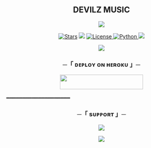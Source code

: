 
<h2 align="center">
   DEVILZ MUSIC
</h2>

<p align="center">
  <img src="https://te.legra.ph/file/30a1a231565a75cc193da.jpg">
</p>

<p align="center">
<a href="https://github.com/WHITEHELL097/Devilz_music/stargazers"><img src="https://img.shields.io/github/stars/WHITEHELL097/Devilz_music?color=black&logo=github&logoColor=black&style=for-the-badge" alt="Stars" /></a>
<a href="https://github.com/WHITEHELL097/Devilz_music/network/members"> <img src="https://img.shields.io/github/forks/WHITEHELL097/Devilz_music?color=black&logo=github&logoColor=black&style=for-the-badge" /></a>
<a href="https://github.com/WHITEHELL097/Devilz_music/blob/master/LICENSE"> <img src="https://img.shields.io/badge/License-MIT-blueviolet?style=for-the-badge" alt="License" /> </a>
<a href="https://www.python.org/"> <img src="https://img.shields.io/badge/Written%20in-Python-orange?style=for-the-badge&logo=python" alt="Python" /> </a>
<a href="https://github.com/WHITEHELL097/Devilz_music/commits/whitehell097"> <img src="https://img.shields.io/github/last-commit/WHITEHELL097/Devilz_music?color=blue&logo=github&logoColor=green&style=for-the-badge" /></a>
</p>

<p align="center">
  <img src="https://te.legra.ph/file/98b7d82d5332d0bc1998c.jpg">
</p>

<h3 align="center">
    ─「 ᴅᴇᴩʟᴏʏ ᴏɴ ʜᴇʀᴏᴋᴜ 」─
</h3>

<p align="center"><a href="https://dashboard.heroku.com/new?template=https://github.com/Akash8t2/Devilz_music"> <img src="https://img.shields.io/badge/Deploy%20On%20Heroku-black?style=for-the-badge&logo=heroku" width="220" height="38.45"/></a></p>

━━━━━━━━━━━━━━━━━━━━

<h3 align="center">
    ─「 sᴜᴩᴩᴏʀᴛ 」─
</h3>

<p align="center">
<a href="https://telegram.me/heart_talkz"><img src="https://img.shields.io/badge/-Support%20Group-blue.svg?style=for-the-badge&logo=Telegram"></a>
</p>

<p align="center">
<a href="https://telegram.me/dil_ki_baatee"><img src="https://img.shields.io/badge/-Support%20Channel-blue.svg?style=for-the-badge&logo=Telegram"></a>
</p>
